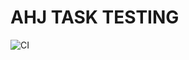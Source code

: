 # AHJ TASK TESTING

![CI](https://github.com/ustasnov/ahj-testing/actions/workflows/web.yml/badge.svg)
